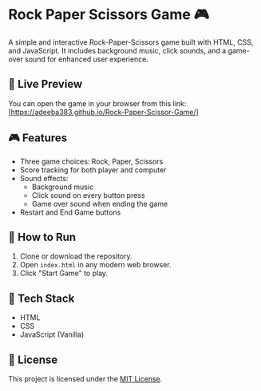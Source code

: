 # Rock Paper Scissors Game 🎮

A simple and interactive Rock-Paper-Scissors game built with HTML, CSS, and JavaScript. It includes background music, click sounds, and a game-over sound for enhanced user experience.

## 🔗 Live Preview

You can open the game in your browser from this link: [https://adeeba383.github.io/Rock-Paper-Scissor-Game/]


## 🎮 Features

- Three game choices: Rock, Paper, Scissors
- Score tracking for both player and computer
- Sound effects:
  - Background music
  - Click sound on every button press
  - Game over sound when ending the game
- Restart and End Game buttons

## 🚀 How to Run

1. Clone or download the repository.
2. Open `index.html` in any modern web browser.
3. Click "Start Game" to play.

## 🧩 Tech Stack

- HTML
- CSS
- JavaScript (Vanilla)

## 📜 License

This project is licensed under the [MIT License](LICENSE).


